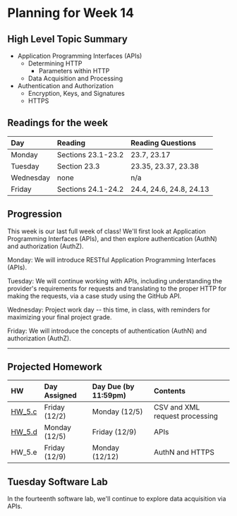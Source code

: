 # Planning for Week 14

## High Level Topic Summary

  - Application Programming Interfaces (APIs)
    - Determining HTTP
      - Parameters within HTTP
    - Data Acquisition and Processing
  - Authentication and Authorization
    - Encryption, Keys, and Signatures
    - HTTPS

## Readings for the week

Day        | Reading      | Reading Questions
:--------- |:-------------|:----------------------------------
Monday     | Sections 23.1-23.2 | 23.7, 23.17
Tuesday    | Section 23.3 | 23.35, 23.37, 23.38
Wednesday  | none   | n/a
Friday     | Sections 24.1-24.2 | 24.4, 24.6, 24.8, 24.13

## Progression

This week is our last full week of class!  We'll first look at Application Programming Interfaces (APIs), and then explore authentication (AuthN) and authorization (AuthZ).

Monday: We will introduce RESTful Application Programming Interfaces (APIs).

Tuesday: We will continue working with APIs, including understanding the provider's requirements for requests and translating to the proper HTTP for making the requests, via a case study using the GitHub API.

Wednesday: Project work day -- this time, in class, with reminders for maximizing your final project grade.

Friday: We will introduce the concepts of authentication (AuthN) and authorization (AuthZ).

---

## Projected Homework

HW | Day Assigned  | Day Due (by 11:59pm) | Contents
:--|:--------|:--------|:------------
[HW_5.c](../hw/HW_5.c/README.md) | Friday (12/2) | Monday (12/5) | CSV and XML request processing
[HW_5.d](../hw/HW_5.d/README.md) | Monday (12/5) | Friday (12/9) | APIs
HW_5.e | Friday (12/9) | Monday (12/12) | AuthN and HTTPS

## Tuesday Software Lab

In the fourteenth software lab, we'll continue to explore data acquisition via APIs.
